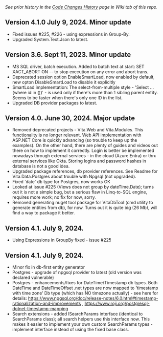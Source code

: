 *See prior history in the [Code Changes History](https://github.com/rivantsov/vita/wiki/Code-changes-history) page in Wiki tab of this repo.*
## Version 4.1.0 July 9, 2024. Minor update
* Fixed issues #225, #226 - using expressions in Group-By.
* Upgraded System.Text.Json to latest. 

## Version 3.6. Sept 11, 2023. Minor update
* MS SQL driver, batch execution. Added to batch text at start: SET XACT_ABORT ON -- to stop execution on any error and abort trans.
* Deprecated session option EnableSmartLoad, now enabled by default, new opton DisableSmartLoad to disable it explicitly
* SmartLoad implementation: The select-from-multiple style - 'Select ... (where id in ())' - is used only if there's more than 1 sibling parent entity. Seems to be faster when there's only one ID in the list. 
* Upgraded DB provider packages to latest.  

## Version 4.0. June 30, 2024. Major update
* Removed deprecated projects - Vita.Web and Vita.Modules. This functionality is no longer relevant. Web API implementation with ASP.NET Core is quickly advancing (so trouble to keep up the examples). On the other hand, there are plenty of guides and videos out there on how to implement it correctly. Login is better be implemented nowadays through external services - in the cloud (Azure Entra) or thru external services like Okta. Storing logins and password hashes in database is not a good idea. 
* Upgraded package references, db provider references. See Readme for Vita.Data.Postgres about trouble with Npgsql (not upgraded). 
* Fixed 'date' db type for Postgres, now works OK
* Looked at issue #225 (Views does not group by dateTime.Date); turns out it is not a simple bug, but a serious flaw in Linq-to-SQL engine, requires more work; no fix for now, sorry. 
* Removed generating nuget tool package for VitaDbTool (cmd utility to generate entities from db), for now. Turns out it is quite big (26 Mb), will find a way to package it better.  

## Version 4.1. July 9, 2024. 
* Using Expressions in GroupBy fixed - issue #225
 
## Version 4.1. July 9, 2024. 
* Minor fix in db-first entity generator
* Postgres - upgrade of npgsql provider to latest (old version was declared vulnerable)
* Postgres - enhancements/fixes for DateTime/Timestamp db types. Both DateTime and DateTimeOffset .net types are now mapped to 'timestamp with time zone' Db type (which has NO timezone actually) - see here for details: https://www.npgsql.org/doc/release-notes/6.0.html#timestamp-rationalization-and-improvements , https://www.roji.org/postgresql-dotnet-timestamp-mapping
* Search extensions - added ISearchParams interface (identical to SearchParams class); all search helpers use this interface now. This makes it easier to implement your own custom SearchParams types - implement interface instead of using the fixed base class.  
